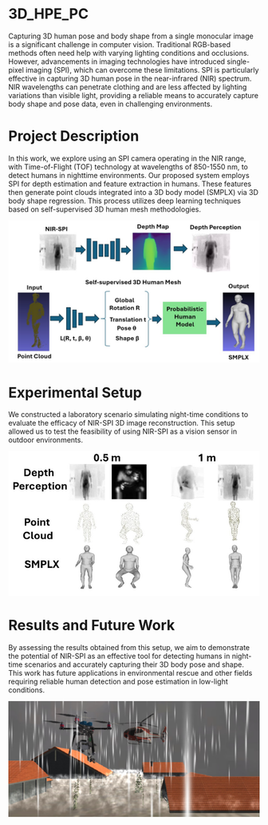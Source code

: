 # 3D_HPE_PC

Capturing 3D human pose and body shape from a single monocular image is a significant challenge in computer vision. Traditional RGB-based methods often need help with varying lighting conditions and occlusions. 
However, advancements in imaging technologies have introduced single-pixel imaging (SPI), which can overcome these limitations. SPI is particularly effective in capturing 3D human pose in the near-infrared (NIR) 
spectrum. NIR wavelengths can penetrate clothing and are less affected by lighting variations than visible light, providing a reliable means to accurately capture body shape and pose data, even in challenging 
environments.

# Project Description
In this work, we explore using an SPI camera operating in the NIR range, with Time-of-Flight (TOF) technology at wavelengths of 850-1550 nm, to detect humans in nighttime environments. 
Our proposed system employs SPI for depth estimation and feature extraction in humans. These features then generate point clouds integrated into a 3D body model (SMPLX) via 3D body 
shape regression. This process utilizes deep learning techniques based on self-supervised 3D human mesh methodologies.

![](https://github.com/1Px-Vision/3D_HPE_PC/blob/main/3D_HPE_Model.jpg)

# Experimental Setup

We constructed a laboratory scenario simulating night-time conditions to evaluate the efficacy of NIR-SPI 3D image reconstruction. This setup allowed us to test the feasibility of using NIR-SPI as a vision 
sensor in outdoor environments.

![](https://github.com/1Px-Vision/3D_HPE_PC/blob/main/3D_result_HPE.jpg)

# Results and Future Work
By assessing the results obtained from this setup, we aim to demonstrate the potential of NIR-SPI as an effective tool for detecting humans in night-time scenarios and accurately capturing their 3D body pose 
and shape. This work has future applications in environmental rescue and other fields requiring reliable human detection and pose estimation in low-light conditions.

![](https://github.com/1Px-Vision/3D_HPE_PC/blob/main/3D_future_HPE.jpg)
